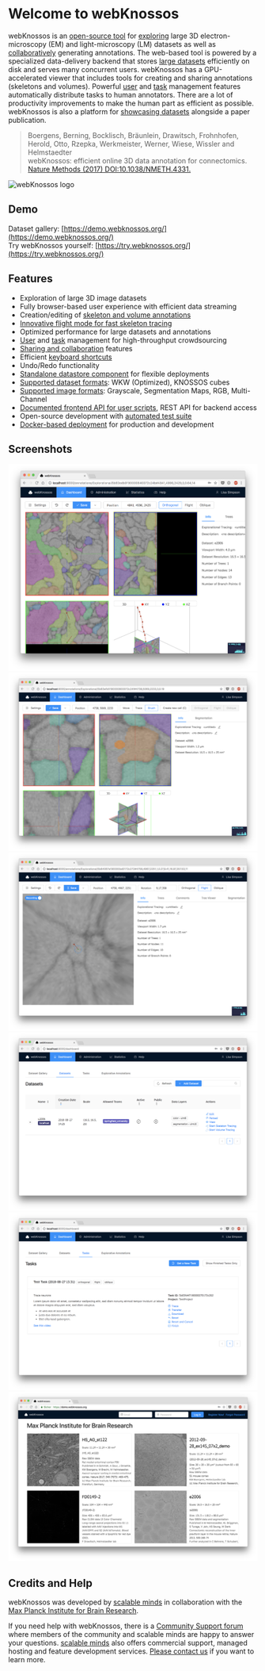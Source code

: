 # Welcome to webKnossos

webKnossos is an [open-source tool](https://github.com/scalableminds/webknossos) for [exploring](../guides/tracing_ui.md) large 3D electron-microscopy \(EM\) and light-microscopy \(LM\) datasets as well as [collaboratively](../guides/sharing.md) generating annotations. The web-based tool is powered by a specialized data-delivery backend that stores [large datasets](../guides/datasets.md) efficiently on disk and serves many concurrent users. webKnossos has a GPU-accelerated viewer that includes tools for creating and sharing annotations \(skeletons and volumes\). Powerful [user](../guides/users.md) and [task](../guides/tasks.md) management features automatically distribute tasks to human annotators. There are a lot of productivity improvements to make the human part as efficient as possible. webKnossos is also a platform for [showcasing datasets](https://demo.webknossos.org) alongside a paper publication.

> Boergens, Berning, Bocklisch, Bräunlein, Drawitsch, Frohnhofen, Herold, Otto, Rzepka, Werkmeister, Werner, Wiese, Wissler and Helmstaedter  
> webKnossos: efficient online 3D data annotation for connectomics.  
> [Nature Methods \(2017\) DOI:10.1038/NMETH.4331.](https://www.nature.com/articles/nmeth.4331)

![webKnossos logo](https://webknossos.org/images/oxalis.svg)

## Demo

Dataset gallery: [https://demo.webknossos.org/](https://demo.webknossos.org/)  
Try webKnossos yourself: [https://try.webknossos.org/](https://try.webknossos.org/)

## Features

* Exploration of large 3D image datasets
* Fully browser-based user experience with efficient data streaming
* Creation/editing of [skeleton and volume annotations](../guides/tracing_ui.md)
* [Innovative flight mode for fast skeleton tracing](https://www.nature.com/articles/nmeth.4331)
* Optimized performance for large datasets and annotations
* [User](../guides/users.md) and [task](../guides/tasks.md) management for high-throughput crowdsourcing
* [Sharing and collaboration](../guides/sharing.md) features
* Efficient [keyboard shortcuts](../reference/keyboard_shortcuts.md)
* Undo/Redo functionality
* [Standalone datastore component](https://github.com/scalableminds/webknossos/tree/master/webknossos-datastore) for flexible deployments
* [Supported dataset formats](../guides/datasets.md): WKW \(Optimized\), KNOSSOS cubes
* [Supported image formats](../reference/data_formats.md): Grayscale, Segmentation Maps, RGB, Multi-Channel
* [Documented frontend API for user scripts](https://demo.webknossos.org/assets/docs/frontend-api/index.html), REST API for backend access
* Open-source development with [automated test suite](https://circleci.com/gh/scalableminds/webknossos)
* [Docker-based deployment](https://hub.docker.com/r/scalableminds/webknossos/) for production and development

## Screenshots

![Skeleton Annotations](../.gitbook/assets/tracing_ui_skeleton%20%281%29.png) ![Volume Annotations](../.gitbook/assets/tracing_ui_volume%20%283%29.png) ![Flight Mode](../.gitbook/assets/tracing_ui_flight%20%282%29.png) ![Managing Datasets](../.gitbook/assets/dashboard_datasets%20%282%29.png) ![Working on Tasks](../.gitbook/assets/dashboard_tasks%20%283%29.png) ![Showcasing Datasets](../.gitbook/assets/spotlight.png)

## Credits and Help

webKnossos was developed by [scalable minds](https://scalableminds.com) in collaboration with the [Max Planck Institute for Brain Research](https://brain.mpg.de/connectomics).

If you need help with webKnossos, there is a [Community Support forum](https://support.webknososs.org) where members of the community and scalable minds are happy to answer your questions. [scalable minds](https://scalableminds.com) also offers commercial support, managed hosting and feature development services. [Please contact us](mailto:hello@scalableminds.com) if you want to learn more.

